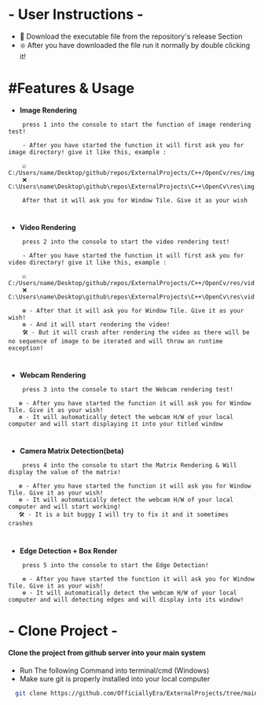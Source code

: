 # - User Instructions -
- 🌱 Download the executable file from the repository's release Section
- ❇️ After you have downloaded the file run it normally by double clicking it!

# #Features & Usage

- **Image Rendering**


```usage
    press 1 into the console to start the function of image rendering test!

    - After you have started the function it will first ask you for image directory! give it like this, example :
    
    ☑️ C:/Users/name/Desktop/github/repos/ExternalProjects/C++/OpenCv/res/img.png
    ❌ C:\Users\name\Desktop\github\repos\ExternalProjects\C++\OpenCv\res\img.png

    After that it will ask you for Window Tile. Give it as your wish
```

#
- **Video Rendering**
```usage
    press 2 into the console to start the video rendering test!

    - After you have started the function it will first ask you for video directory! give it like this, example :
    
    ☑️ C:/Users/name/Desktop/github/repos/ExternalProjects/C++/OpenCv/res/vid.mp4
    ❌ C:\Users\name\Desktop\github\repos\ExternalProjects\C++\OpenCv\res\vid.mp4

    ❇️ - After that it will ask you for Window Tile. Give it as your wish!
    ❇️ - And it will start rendering the video!
    🛠️ - But it will crash after rendering the video as there will be no sequence of image to be iterated and will throw an runtime exception!
```

#
- **Webcam Rendering**
```usage
    press 3 into the console to start the Webcam rendering test!

   ❇️ - After you have started the function it will ask you for Window Tile. Give it as your wish!
   ❇️ - It will automatically detect the webcam H/W of your local computer and will start displaying it into your titled window
```

#
- **Camera Matrix Detection(beta)**
```usage
    press 4 into the console to start the Matrix Rendering & Will display the value of the matrix!

   ❇️ - After you have started the function it will ask you for Window Tile. Give it as your wish!
   ❇️ - It will automatically detect the webcam H/W of your local computer and will start working!
   🛠️ - It is a bit buggy I will try to fix it and it sometimes crashes
```

#
- **Edge Detection + Box Render**
```usage
    press 5 into the console to start the Edge Detection!

    ❇️ - After you have started the function it will ask you for Window Tile. Give it as your wish!
    ❇️ - It will automatically detect the webcam H/W of your local computer and will detecting edges and will display into its window!
```
# - Clone Project -

#### **Clone the project from github server into your main system**

- Run The following Command into terminal/cmd (Windows)
- Make sure git is properly installed into your local computer

```bash
  git clone https://github.com/OfficiallyEra/ExternalProjects/tree/main/C%2B%2B/OpenCv
```
